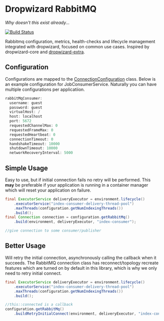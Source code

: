 Dropwizard RabbitMQ
===================
*Why doesn't this exist already...*

[![Build Status](https://travis-ci.org/code-monastery/dropwizard-rabbitmq.svg?branch=master)](https://travis-ci.org/code-monastery/dropwizard-rabbitmq)

Rabbitmq configuration, metrics, health-checks and lifecycle management integrated with dropwizard, focused on common use cases. Inspired by dropwizard-core and [dropwizard-extra](//github.com/datasift/dropwizard-extra).

Configuration
-----
Configurations are mapped to the [ConnectionConfiguration](/src/main/java/io/codemonastery/dropwizard/rabbitmq/ConnectionConfiguration.java) class. Below is an example configuration for JobConsumerService. Naturally you can have multiple configurations per applicatiion.
``` java
rabbitMqConsumer:
  username: guest
  password: guest
  virtualHost: /
  host: localhost
  port: 5672
  requestedChannelMax: 0
  requestedFrameMax: 0
  requestedHeartbeat: 0
  connectionTimeout: 0
  handshakeTimeout: 10000
  shutdownTimeout: 10000
  networkRecoveryInterval: 5000
```

Simple Usage
-----
Easy to use, but if initial connection fails no retry will be performed. This **may** be preferable if your application is running in a container manager which will reset your application on failure.
``` java
final ExecutorService deliveryExecutor = environment.lifecycle()
    .executorService("index-consumer-delivery-thread-pool")
    .maxThreads(configuration.getNumIndexingThreads())
    .build();
final Connection connection = configuration.getRabbitMq()
    .build(environment, deliveryExecutor, "index-consumer");

//give connection to some consumer/publisher
```

Better Usage
------------
Will retry the initial connection, asynchronously calling the callback when it succeeds. The RabbitMQ connection class has reconnect/topology recreate features which are turned on by default in this library, which is why we only need to retry initial connect.
``` java
final ExecutorService deliveryExecutor = environment.lifecycle()
    .executorService("index-consumer-delivery-thread-pool")
    .maxThreads(configuration.getNumIndexingThreads())
    .build();

//this::connected is a callback
configuration.getRabbitMq()
    .buildRetryInitialConnect(environment, deliveryExecutor, "index-consumer", this::connected);
```
